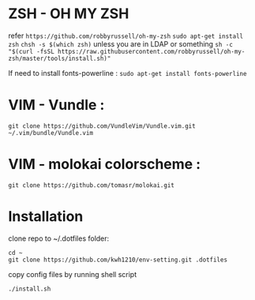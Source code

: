 # ZSH - OH MY ZSH  
 refer `https://github.com/robbyrussell/oh-my-zsh`
 `sudo apt-get install zsh`
 `chsh -s $(which zsh)` unless you are in LDAP or something
 `sh -c "$(curl -fsSL https://raw.githubusercontent.com/robbyrussell/oh-my-zsh/master/tools/install.sh)"`
 
 
 If need to install fonts-powerline :
 `sudo apt-get install fonts-powerline`

# VIM - Vundle :
 `git clone https://github.com/VundleVim/Vundle.vim.git ~/.vim/bundle/Vundle.vim`

# VIM - molokai colorscheme :
 `git clone https://github.com/tomasr/molokai.git`


# Installation

clone repo to ~/.dotfiles folder:
```
cd ~
git clone https://github.com/kwh1210/env-setting.git .dotfiles
```
copy config files by running shell script
```
./install.sh
```
